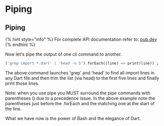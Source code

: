 # Piping

## Piping

{% hint style="info" %}
For complete API documentation refer to: [pub.dev](https://pub.dev/documentation/dcli/latest/dcli/dcli-library.html)
{% endhint %}

Now let's pipe the output of one cli command to another.

```dart
('grep import *.dart' | 'head -n 5').forEach((line) => print(line)) ;
```

The above command launches 'grep' and 'head' to find all import lines in any Dart file and then trim the list \(via head\) to the first five lines and finally print those lines.

Note: when you use pipe you MUST surround the pipe commands with parentheses \(\) due to a precedence issue. In the above example note the parentheses just before the .forEach and the matching one at the start of the line.

What we have now is the power of Bash and the elegance of Dart.


